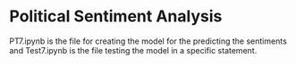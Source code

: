# Political Sentiment Analysis
PT7.ipynb is the file for creating the model for the predicting the sentiments and Test7.ipynb is the file testing the model in a specific statement.
